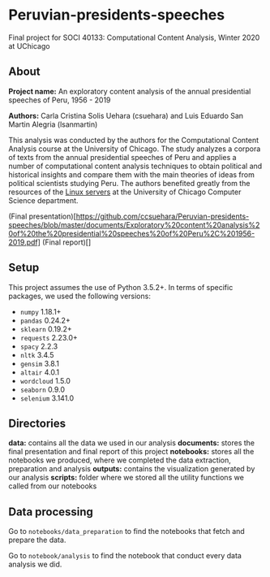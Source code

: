 # Peruvian-presidents-speeches

Final project for SOCI 40133: Computational Content Analysis, Winter 2020 at UChicago

## About

**Project name:** An exploratory content analysis of the annual presidential speeches of Peru, 1956 - 2019

**Authors:** Carla Cristina Solis Uehara (csuehara) and Luis Eduardo San Martin Alegria (lsanmartin)

This analysis was conducted by the authors for the Computational Content Analysis course at the University of Chicago. The study analyzes a corpora of texts from the annual presidential speeches of Peru and applies a number of computational content analysis techniques to obtain political and historical insights and compare them with the main theories of ideas from political scientists studying Peru. The authors benefited greatly from the resources of the [Linux servers](https://howto.cs.uchicago.edu/techstaff:slurm) at the University of Chicago Computer Science department.

(Final presentation)[https://github.com/ccsuehara/Peruvian-presidents-speeches/blob/master/documents/Exploratory%20content%20analysis%20of%20the%20presidential%20speeches%20of%20Peru%2C%201956-2019.pdf]
(Final report)[]

## Setup

This project assumes the use of Python 3.5.2+. In terms of specific packages, we used the following versions:

* `numpy` 1.18.1+
* `pandas` 0.24.2+
* `sklearn` 0.19.2+
* `requests` 2.23.0+
* `spacy` 2.2.3
* `nltk` 3.4.5
* `gensim` 3.8.1
* `altair` 4.0.1
* `wordcloud` 1.5.0
* `seaborn` 0.9.0
* `selenium` 3.141.0

## Directories

**data:** contains all the data we used in our analysis
**documents:** stores the final presentation and final report of this project
**notebooks:** stores all the notebooks we produced, where we completed the data extraction, preparation and analysis
**outputs:** contains the visualization generated by our analysis
**scripts:** folder where we stored all the utility functions we called from our notebooks

## Data processing

Go to `notebooks/data_preparation` to find the notebooks that fetch and prepare the data.

Go to `notebook/analysis` to find the notebook that conduct every data analysis we did.